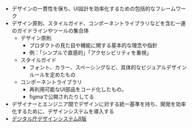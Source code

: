 - デザインの一貫性を保ち、UI設計を効率化するための包括的なフレームワーク
- デザイン原則、スタイルガイド、コンポーネントライブラリなどを含む一連のガイドラインやツールの集合体
	- デザイン原則
		- プロダクトの見た目や機能に関する基本的な理念や指針
		- 例：「シンプルで直感的」「アクセシビリティを重視」
	- スタイルガイド
		- フォント、カラー、スペーシングなど、具体的なビジュアルデザインルールを定めたもの
	- コンポーネントライブラリ
		- 再利用可能なUI部品をコード化したもの。
		- figmaで公開されたりしてる
- デザイナーとエンジニア間でデザインに対する統一基準を持ち、開発を効率化するために、デザインシステムを導入する
- [デジタル庁デザインシステムβ版](https://design.digital.go.jp/)